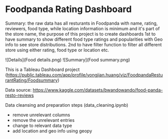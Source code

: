 # Foodpanda Rating Dashboard

Summary: the raw data has all resturants in Foodpanda with name, rating, reviewers, food type, while location information is minimum and it's part of the store name, the purpose of this project is to create dashboards 1st to have summary to show different food type ratings and popularities with Geo info to see store distributions. 2nd to have filter function to filter all different store using either rating, food type or location etc.

![Details](Food details.png)
![Summary](Food summary.png)

This is a Tableau Dashboard project (https://public.tableau.com/app/profile/yongjian.huang/viz/FoodpandaResturantRating/Foodsummary)

Data source: https://www.kaggle.com/datasets/bwandowando/food-panda-resto-reviews

Data cleansing and preparation steps (data_cleaning.ipynb)
- remove unrelevant columns
- remove the unrelevant entries
- change to relevant data type
- add location and geo info using geopy
